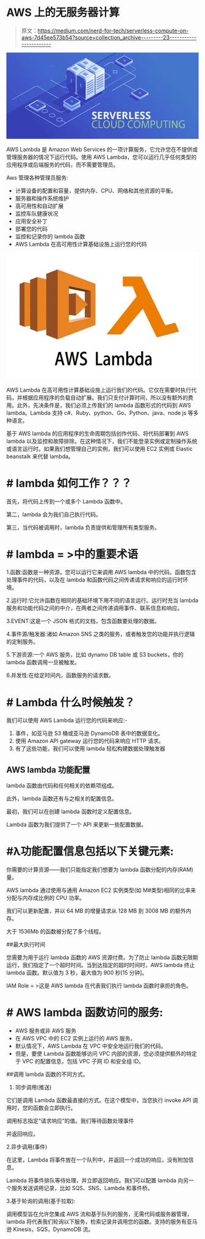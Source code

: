 # AWS 上的无服务器计算

> 原文：<https://medium.com/nerd-for-tech/serverless-compute-on-aws-7d45ee573b54?source=collection_archive---------23----------------------->

![](img/ad476328acfa8eda445f56cbc1beb033.png)

AWS Lambda 是 Amazon Web Services 的一项计算服务，它允许您在不提供或管理服务器的情况下运行代码。使用 AWS Lambda，您可以运行几乎任何类型的应用程序或后端服务的代码，而不需要管理员。

Aws 管理各种管理员服务:

*   计算设备的配置和容量，提供内存、CPU、网络和其他资源的平衡。
*   服务器和操作系统维护
*   高可用性和自动扩展
*   监控车队健康状况
*   应用安全补丁
*   部署您的代码
*   监控和记录你的 lambda 函数
*   AWS Lambda 在高可用性计算基础设施上运行您的代码

![](img/1892cd313bd5297f15f2c89ce205f11a.png)

AWS Lambda 在高可用性计算基础设施上运行我们的代码。它仅在需要时执行代码，并根据应用程序的负载自动扩展。我们只支付计算时间，所以没有额外的费用。此外，先决条件是，我们必须上传我们的 lambda 函数形式的代码到 AWS lambda。Lambda 支持 c#、Ruby、python、Go、Python、java、node js 等多种语言。

基于 AWS lambda 的应用程序的生命周期包括创作代码、将代码部署到 AWS lambda 以及监控和故障排除。在这种情况下，我们不能登录实例或定制操作系统或语言运行时。如果我们想管理自己的实例，我们可以使用 EC2 实例或 Elastic beanstalk 来代替 lambda。

# # lambda 如何工作？？？

首先，将代码上传到一个或多个 Lambda 函数中。

第二，lambda 会为我们自己执行代码。

第三，当代码被调用时，lambda 负责提供和管理所有类型服务。

# # lambda = >中的重要术语

1.函数:函数是一种资源，您可以运行它来调用 AWS lambda 中的代码。函数包含处理事件的代码，以及在 lambda 和函数代码之间传递请求和响应的运行时环境。

2.运行时:它允许函数在相同的基础环境下用不同的语言运行。运行时充当 lambda 服务和功能代码之间的中介，在两者之间传递调用事件、联系信息和响应。

3.EVENT:这是一个 JSON 格式的文档，包含函数要处理的数据。

4.事件源/触发器:诸如 Amazon SNS 之类的服务，或者触发您的功能并执行逻辑的定制服务。

5.下游资源:一个 AWS 服务，比如 dynamo DB table 或 S3 buckets，你的 lambda 函数调用一旦被触发。

6.并发性:在给定时间内，函数服务的请求数。

# # Lambda 什么时候触发？

我们可以使用 AWS Lambda 运行您的代码来响应:-

1.  事件，如亚马逊 S3 桶或亚马逊 DynamoDB 表中的数据变化。
2.  使用 Amazon API gateway 运行您的代码来响应 HTTP 请求。
3.  有了这些功能，我们可以使用 lambda 轻松构建数据处理触发器

## AWS lambda 功能配置

lambda 函数由代码和任何相关的依赖项组成。

此外，lambda 函数还有与之相关的配置信息。

最初，我们可以在创建 lambda 函数时定义配置信息。

Lambda 函数为我们提供了一个 API 来更新一些配置数据。

# #λ功能配置信息包括以下关键元素:

你需要的计算资源——我们只能指定我们想要为 lambda 函数分配的内存(RAM)量。

AWS lambda 通过使用与通用 Amazon EC2 实例类型(如 M#类型)相同的比率来分配与内存成比例的 CPU 功率。

我们可以更新配置，并以 64 MB 的增量请求从 128 MB 到 3008 MB 的额外内存。

大于 1536Mb 的函数被分配了多个线程。

##最大执行时间

您需要为用于运行 lambda 函数的 AWS 资源付费。为了防止 lambda 函数无限期运行，我们指定了一个超时时间。当到达指定的超时时间时，AWS lambda 终止 lambda 函数。默认值为 3 秒，最大值为 900 秒[15 分钟]。

IAM Role = >这是 AWS lambda 在代表我们执行 lambda 函数时承担的角色。

# # AWS lambda 函数访问的服务:

*   AWS 服务或非 AWS 服务
*   在 AWS VPC 中的 EC2 实例上运行的 AWS 服务。
*   默认情况下，AWS Lambda 在 VPC 中安全地运行我们的代码。
*   但是，要使 Lambda 函数能够访问 VPC 内部的资源，您必须提供额外的特定于 VPC 的配置信息，包括 VPC 子网 ID 和安全组 ID。

##调用 lambda 函数的不同方式。

1.  同步调用(推送)

它们是调用 Lambda 函数最直接的方式。在这个模型中，当您执行 invoke API 调用时，您的函数会立即执行。

调用标志指定“请求响应”的值。我们等待函数处理事件

并返回响应。

2.异步调用(事件)

在这里，Lambda 将事件放在一个队列中，并返回一个成功的响应，没有附加信息。

Lambda 将事件排队等待处理，并立即返回响应。我们可以配置 lambda 向另一个服务发送调用记录，比如 SQS、SNS、Lambda 和事件桥。

3.基于轮询的调用(基于拉取):

调用模型旨在允许您集成 AWS 流和基于队列的服务，无需代码或服务器管理，lambda 将代表我们轮询以下服务，检索记录并调用您的函数。支持的服务有亚马逊 Kinesis，SQS，DynamoDB 流。